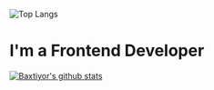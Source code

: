 ![Top Langs](https://github-readme-stats.vercel.app/api/top-langs/?username=rofiqusmonov&layout=compact)
# I'm a Frontend Developer

[![Baxtiyor's github stats ](https://github-readme-stats.vercel.app/api?username=rofiqusmonov&show_icons=true&theme=dark)](https://github.com/rofiqusmonov/)
